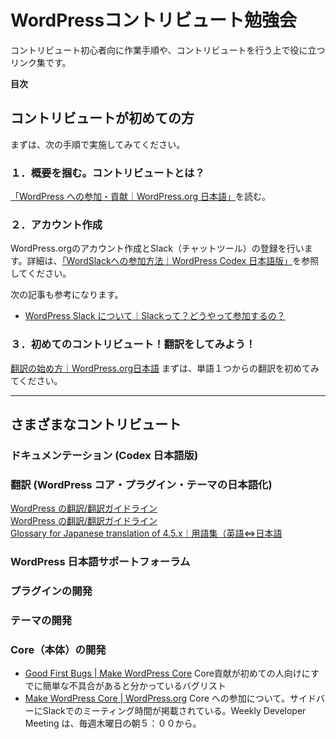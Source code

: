 # WordPressコントリビュート勉強会
コントリビュート初心者向に作業手順や、コントリビュートを行う上で役に立つリンク集です。

**目次**

## コントリビュートが初めての方
まずは、次の手順で実施してみてください。

### １．概要を掴む。コントリビュートとは？
[「WordPress への参加・貢献｜WordPress.org 日本語」](https://ja.wordpress.org/get-involved/)を読む。

### ２．アカウント作成
WordPress.orgのアカウント作成とSlack（チャットツール）の登録を行います。詳細は、[「WordSlackへの参加方法｜WordPress Codex 日本語版」](https://wpdocs.osdn.jp/WordSlack%E3%81%B8%E3%81%AE%E5%8F%82%E5%8A%A0%E6%96%B9%E6%B3%95)を参照してください。

次の記事も参考になります。  
* [WordPress Slack について｜Slackって？どうやって参加するの？](http://nuuno.net/note/wordpress-slack/)

### ３．初めてのコントリビュート！翻訳をしてみよう！
[翻訳の始め方｜WordPress.org日本語](https://ja.wordpress.org/get-involved/translation-first-steps/)
まずは、単語１つからの翻訳を初めてみてください。

<hr>

## さまざまなコントリビュート
### ドキュメンテーション (Codex 日本語版)
### 翻訳 (WordPress コア・プラグイン・テーマの日本語化)
[WordPress の翻訳/翻訳ガイドライン](http://wpdocs.osdn.jp/WordPress_%E3%81%AE%E7%BF%BB%E8%A8%B3/%E7%BF%BB%E8%A8%B3%E3%82%AC%E3%82%A4%E3%83%89%E3%83%A9%E3%82%A4%E3%83%B3)  
[WordPress の翻訳/翻訳ガイドライン](http://wpdocs.osdn.jp/WordPress_%E3%81%AE%E7%BF%BB%E8%A8%B3/%E7%BF%BB%E8%A8%B3%E3%82%AC%E3%82%A4%E3%83%89%E3%83%A9%E3%82%A4%E3%83%B3)  
[Glossary for Japanese translation of 4.5.x｜用語集（英語⇔日本語](https://translate.wordpress.org/projects/wp/dev/ja/default/glossary)  

### WordPress 日本語サポートフォーラム
### プラグインの開発
### テーマの開発
### Core（本体）の開発
* [Good First Bugs | Make WordPress Core](https://core.trac.wordpress.org/tickets/good-first-bugs)
Core貢献が初めての人向けにすでに簡単な不具合があると分かっているバグリスト
* [Make WordPress Core | WordPress.org](https://make.wordpress.org/core/)
Core への参加について。サイドバーにSlackでのミーティング時間が掲載されている。Weekly Developer Meeting は、毎週木曜日の朝５：００から。






